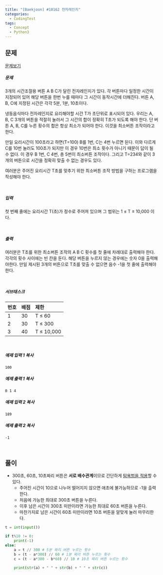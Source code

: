```yaml
---
title: "[Baekjoon] #10162 전자레인지"
categories:	
  - CodingTest
tags:
  - Concept
  - Python3
---
```


## 문제

[문제보기](https://www.acmicpc.net/problem/10162)

##### 문제

3개의 시간조절용 버튼 A B C가 달린 전자레인지가 있다. 각 버튼마다 일정한 시간이 지정되어 있어 해당 버튼을 한번 누를 때마다 그 시간이 동작시간에 더해진다. 버튼 A, B, C에 지정된 시간은 각각 5분, 1분, 10초이다.

냉동음식마다 전자레인지로 요리해야할 시간 T가 초단위로 표시되어 있다. 우리는 A, B, C 3개의 버튼을 적절히 눌러서 그 시간의 합이 정확히 T초가 되도록 해야 한다. 단 버튼 A, B, C를 누른 횟수의 합은 항상 최소가 되어야 한다. 이것을 최소버튼 조작이라고 한다. 

만일 요리시간이 100초라고 하면(T=100) B를 1번, C는 4번 누르면 된다. 이와 다르게 C를 10번 눌러도 100초가 되지만 이 경우 10번은 최소 횟수가 아니기 때문이 답이 될 수 없다. 이 경우 B 1번, C 4번, 총 5번이 최소버튼 조작이다. 그리고 T=234와 같이 3개의 버튼으로 시간을 정확히 맞출 수 없는 경우도 있다. 

여러분은 주어진 요리시간 T초를 맞추기 위한 최소버튼 조작 방법을 구하는 프로그램을 작성해야 한다. 

<br>

##### 입력

첫 번째 줄에는 요리시간 T(초)가 정수로 주어져 있으며 그 범위는 1 ≤ T ≤ 10,000 이다. 

<br>

##### 출력

여러분은 T초를 위한 최소버튼 조작의 A B C 횟수를 첫 줄에 차례대로 출력해야 한다. 각각의 횟수 사이에는 빈 칸을 둔다. 해당 버튼을 누르지 않는 경우에는 숫자 0을 출력해야한다. 만일 제시된 3개의 버튼으로 T초를 맞출 수 없으면 음수 -1을 첫 줄에 출력해야 한다. 

<br>

##### 서브태스크

| 번호 | 배점 | 제한       |
| :--- | :--- | :--------- |
| 1    | 30   | T ≤ 60     |
| 2    | 30   | T ≤ 300    |
| 3    | 40   | T ≤ 10,000 |

<br>

##### 예제 입력 1 복사

```
100
```

##### 예제 출력 1 복사

```
0 1 4
```

##### 예제 입력 2 복사

```
189
```

##### 예제 출력 2 복사

```
-1
```

<br>

## 풀이

- 300초, 60초, 10초짜리 버튼은 **서로 배수관계**이므로 간단하게 <u>탐욕법을 적용</u>할 수 있다.
  - 주어진 시간이 10으로 나누어 떨어지지 않으면 애초에 불가능하므로 -1을 출력한다.
  - 처음에 가능한 최대로 300초 버튼을 누른다.
  - 이후 남은 시간이 300초 미만이라면 가능한 최대로 60초 버튼을 누른다.
  - 마찬가지로 남은 시간이 60초 미만이라면 10초 버튼을 알맞게 눌러 마무리한다.

```python
t = int(input())

if t%10 != 0:
    print(-1)
else:
    a = t // 300 # 5분 짜리 버튼 누르는 횟수
    b = (t - a*300) // 60 # 1분 짜리 버튼 누르는 횟수
    c = (t - a*300 - b*60) // 10 # 10초 짜리 버튼 누르는 횟수

    print(str(a) + " " + str(b) + " " + str(c))
```


